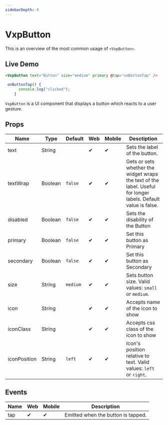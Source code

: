 ```yaml
---
sidebarDepth: 0
---
```


# VxpButton

This is an overview of the most common usage of `<VxpButton>`.

## Live Demo

<DocExampleBox codeBox="https://codesandbox.io/s/n5y3lym66p?module=%2Fsrc%2FApp.vue">

```html
<VxpButton text="Button" size="medium" primary @tap="onButtonTap" />
```

```js
 onButtonTap() {
      console.log("clicked");
    }
```

<VxpButtonDoc />
</DocExampleBox>

`VxpButton` is a UI component that displays a button which reacts to a user gesture.

## Props

| Name      | Type    | Default  | Web | Mobile | Desctiption                                                                                                    |
| --------- | ------- | -------- | --- | ------ | -------------------------------------------------------------------------------------------------------------- |
| text      | String  |          | ✔   | ✔      | Sets the label of the button.                                                                                  |
| textWrap  | Boolean | `false`  | ✔   | ✔      | Gets or sets whether the widget wraps the text of the label. Useful for longer labels. Default value is false. |
| disabled  | Boolean | `false`  | ✔   | ✔      | Sets the disability of the Button                                                                              |
| primary   | Boolean | `false`  | ✔   | ✔      | Set this button as Primary                                                                                     |
| secondary | Boolean | `false`  | ✔   | ✔      | Set this button as Secondary                                                                                   |
| size      | String  | `medium` | ✔   | ✔      | Sets button size. Valid values: `small` or `medium`.                                                           |
| icon      | String  |          | ✔   | ✔      | Accepts name of the icon to show                                                                               |
| iconClass | String  |          | ✔   | ✔      | Accepts css class of the icon to show                                                                          |
| iconPosition| String | `left`   | ✔    | ✔       | Icon's position relative to text. Valid values: `left` or `right`.                                          |
## Events

| Name | Web | Mobile | Description                        |
| ---- | --- | ------ | ---------------------------------- |
| tap  | ✔   | ✔      | Emitted when the button is tapped. |
